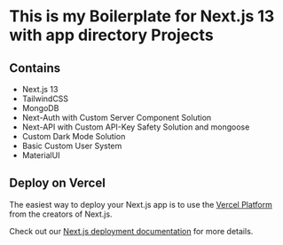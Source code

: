# This is my Boilerplate for Next.js 13 with app directory Projects

## Contains

- Next.js 13
- TailwindCSS
- MongoDB
- Next-Auth with Custom Server Component Solution
- Next-API with Custom API-Key Safety Solution and mongoose
- Custom Dark Mode Solution
- Basic Custom User System
- MaterialUI

## Deploy on Vercel

The easiest way to deploy your Next.js app is to use the [Vercel Platform](https://vercel.com/new?utm_medium=default-template&filter=next.js&utm_source=create-next-app&utm_campaign=create-next-app-readme) from the creators of Next.js.

Check out our [Next.js deployment documentation](https://nextjs.org/docs/deployment) for more details.
